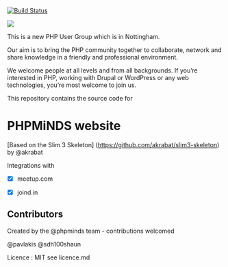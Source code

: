 [![Build Status](https://travis-ci.org/phpminds/website.svg)](https://travis-ci.org/phpminds/website)

![](https://cdn.rawgit.com/phpminds/website/develop/public/imgs/phpminds.svg)

This is a new PHP User Group which is in Nottingham.

Our aim is to bring the PHP community together to collaborate, network and share knowledge in a friendly and professional environment.

We welcome people at all levels and from all backgrounds. If you’re interested in PHP, working with Drupal or WordPress or any web technologies, you’re most welcome to join us.

This repository contains the source code for 

# PHPMiNDS website


[Based on the Slim 3 Skeleton] (https://github.com/akrabat/slim3-skeleton) by @akrabat

Integrations with 

- [x] meetup.com
- [x] joind.in




## Contributors
Created by the @phpminds team - contributions welcomed

@pavlakis
@sdh100shaun

Licence :  MIT see licence.md 
